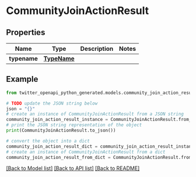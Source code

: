 # CommunityJoinActionResult


## Properties

Name | Type | Description | Notes
------------ | ------------- | ------------- | -------------
**typename** | [**TypeName**](TypeName.md) |  | 

## Example

```python
from twitter_openapi_python_generated.models.community_join_action_result import CommunityJoinActionResult

# TODO update the JSON string below
json = "{}"
# create an instance of CommunityJoinActionResult from a JSON string
community_join_action_result_instance = CommunityJoinActionResult.from_json(json)
# print the JSON string representation of the object
print(CommunityJoinActionResult.to_json())

# convert the object into a dict
community_join_action_result_dict = community_join_action_result_instance.to_dict()
# create an instance of CommunityJoinActionResult from a dict
community_join_action_result_from_dict = CommunityJoinActionResult.from_dict(community_join_action_result_dict)
```
[[Back to Model list]](../README.md#documentation-for-models) [[Back to API list]](../README.md#documentation-for-api-endpoints) [[Back to README]](../README.md)


